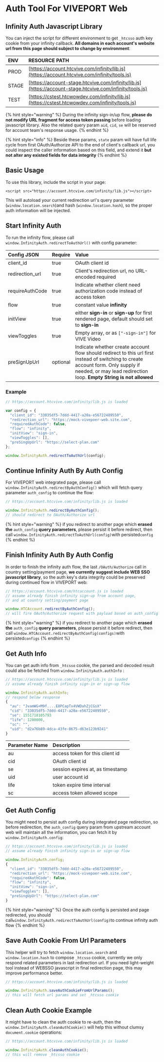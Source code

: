 # Auth Tool For VIVEPORT Web

## Infinity Auth Javascript Library

You can inject the script for different environment to get `_htcsso`  auth key cookie from your infinity callback. **All domains in each account's website url from this page should subject to change by environment**:

| ENV | RESOURCE PATH |
| :--- | :--- |
| PROD | [https://account.htcvive.com/infinity/lib.js](https://account.htcvive.com/infinity/tools.js) |
| STAGE | [https://account-stage.htcvive.com/infinity/lib.js](https://account-stage.htcvive.com/infinity/tools.js) |
| TEST | [https://cstest.htcwowdev.com/infinity/lib.js](https://cstest.htcwowdev.com/infinity/tools.js) |

{% hint style="warning" %}
During the infinity sign-in/up flow, **please do not modify URL fragment for access token passing** before loading javascript library. Also the related query param `aid`, `cid`, `se` will be reserved for account team's response usage.
{% endhint %}

{% hint style="info" %}
Beside these params, `state` param will have full life cycle from first OAuth/Authorize API to the end of client's callback url, you could inspect the caller information based on this field, and extend it **but not alter any existed fields for data integrity**
{% endhint %}

## Basic Usage

To use this library, include the script in your page:

```markup
<script src="https://account.htcvive.com/infinity/lib.js"></script>
```

This will autoload your current redirection url's query parameter \(`window.location.search`\)and hash \(`window.location.hash`\), so the proper auth information will be injected.

## Start Infinity Auth

To run the infinity flow, please call `window.InfinityAuth.redirectToAuthUrl()`  with config parameter:

| Config JSON  | Require | Value |
| :--- | :--- | :--- |
| client\_id | true | OAuth client id |
| redirection\_url | true | Client's redirection url, no URL-encoded required |
| requireAuthCode | true | Indicate whether client need authorization code instead of access token |
| flow | true | constant value **infinity** |
| initView | true | either **sign-in** or **sign-up** for first rendered page, default should set to **sign-in** |
| viewToggles | true | Empty array, or as `["-sign-in"]` for VIVE Video |
| preSignUpUrl | optional | Indicate whether create account flow should redirect to this url first instead of switching to create account form. Only supply if needed, or may lead redirection loop. **Empty String is not allowed** |

### Example 

```javascript
// https://account.htcvive.com/infinity/lib.js is loaded

var config = {
  "client_id": "33035df5-7ddd-4417-a20a-e56722489550",
  "redirection_url": "https://mock-vivepoer-web.site.com",
  "requiredAuthCode": false,
  "flow": "infinity",
  "initView": "sign-in",
  "viewToggles": [],
  "preSingUpUrl": "https://select-plan.com"
};

window.InfinityAuth.redirectToAuthUrl(config);
```

## Continue Infinity Auth By Auth Config

For VIVEPORT web integrated page, please call `window.InfinityAuth.redirectByAuthConfig()` which will fetch query parameter `auth_config` to continue the flow:

```javascript
// https://account.htcvive.com/infinity/lib.js is loaded

window.InfinityAuth.redirectByAuthConfig();
// should redirect to OAuth/Authorize url
```

{% hint style="warning" %}
 if you redirect to another page which **erased the** `auth_config` **query parameters**, please persist it before redirect, then call `window.InfinityAuth.redirectToAuthUrl(config)`with persisted`config`
{% endhint %}

## Finish Infinity Auth By Auth Config

In order to finish the infinity auth flow, the last `/OAuth/Authorize` call in country setting/payment page, **we currently suggest include WEB SSO javascript library**, so the auth key's data integrity could be preserved during continued flow in VIVEPORT web:

```javascript
// https://account.htcvive.com/htcaccount.js is loaded
// assume already finish infinity sign-up from account page,
// and at country setting/payment page

window.HTCAccount.redirectByAuthConfig();
// will fire OAuth/Authorize request with payload based on auth_config query param
```

{% hint style="warning" %}
if you redirect to another page which **erased the** `auth_config` **query parameters**, please persist it before redirect, then call `window.HTCAccount.redirectByAuthConfig(configs)`with persisted`configs`
{% endhint %}

## Get Auth Info

You can get auth info from `_htcsso`  cookie, the parsed and decoded result could also be fetched from `window.InfinityAuth.authInfo` :

```javascript
// https://account.htcvive.com/infinity/lib.js is loaded
// assume already finish infinity sign-in or sign-up flow

window.InfinityAuth.authInfo;
// respond below response
{
  "au": "JvamWG+M9f....E8PCapTx4VWDahZjCGsX"
  "cid": "33035df5-7ddd-4417-a20a-e56722489550",
  "se": 1551718105793
  "life": 1200000,
  "sc": "",
  "uid": "d2a76b89-4dca-43fe-8675-d63e123b9241"
}
```

| Parameter Name | Description |
| :--- | :--- |
| au | access token for this client id |
| cid | OAuth client id |
| se | session expires at, as timestamp |
| uid | user account id |
| life | token expire time interval |
| sc | access token allowed scope |

## Get Auth Config

You might need to persist auth config during integrated page redirection, so before redirection, the `auth_config` query param from upstream account web will maintain all the information, you can fetch it by `window.InfinityAuth.config`:

```javascript
// https://account.htcvive.com/infinity/lib.js is loaded
// assume already finish infinity sign-in or sign-up flow

window.InfinityAuth.config;
{
  "client_id": "33035df5-7ddd-4417-a20a-e56722489550",
  "redirection_url": "https://mock-vivepoer-web.site.com",
  "requiredAuthCode": false,
  "flow": "infinity",
  "initView": "sign-in",
  "viewToggles": [],
  "preSingUpUrl": "https://select-plan.com"
}
```

{% hint style="warning" %}
Once the auth config is persisted and page redirected, you should call`window.InfinityAuth.redirectToAuthUrl(config)`to continue infinity auth flow
{% endhint %}

## Save Auth Cookie From Url Parameters

This helper will try to fetch `window.location.search` and `window.location.hash` to compose `_htcsso` cookie, currently we only respond related parameters in last redirection url. If you need light-weight tool instead of WEBSSO javascript in final redirection page, this may improve performance better.

```javascript
// https://account.htcvive.com/infinity/lib.js is loaded

window.InfinityAuth.saveAuthCookieFromUrlParams();
// this will fetch url params and set _htcsso cookie
```

## Clean Auth Cookie Example

It might have to clean the auth cookie to re-auth, then the `window.InfinityAuth.cleanAuthCookie()` will  help this without clumsy `document.cookie` operations:

```javascript
// https://account.htcvive.com/infinity/lib.js is loaded

window.InfinityAuth.cleanAuthCookie();
// this will remove _htcsso cookie
```

## 

